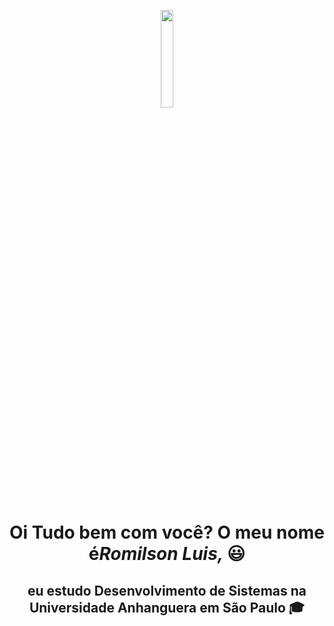 <p align="center" style="border-radius:100%"><img height="auto" width="20%"  src="" ></p>

<div>
<div>
  <h1 align="center">Oi Tudo bem com você? O meu nome é<i>Romilson Luis, </i></a> 😃️</h1>
  <h2 align="center">eu estudo Desenvolvimento de Sistemas na Universidade Anhanguera em São Paulo 🎓 </h1>
  
  
